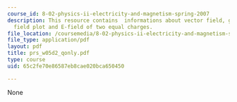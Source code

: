 ```yaml
---
course_id: 8-02-physics-ii-electricity-and-magnetism-spring-2007
description: This resource contains  informations about vector field, grass seeds
  field plot and E-field of two equal charges.
file_location: /coursemedia/8-02-physics-ii-electricity-and-magnetism-spring-2007/65c2fe70e86587eb8cae020bca650450_prs_w05d2_qonly.pdf
file_type: application/pdf
layout: pdf
title: prs_w05d2_qonly.pdf
type: course
uid: 65c2fe70e86587eb8cae020bca650450

---
```

None